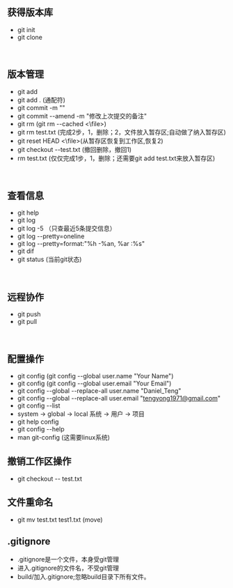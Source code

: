 ## 获得版本库
+ git init
+ git clone

<br>

## 版本管理
+ git add
+ git add . (通配符)
+ git commit -m ""
+ git commit --amend -m "修改上次提交的备注"
+ git rm (git rm --cached <\file>)
+ git rm test.txt (完成2步，1，删除；2，文件放入暂存区;自动做了纳入暂存区)
+ git reset HEAD <\file>(从暂存区恢复到工作区,恢复2)
+ git checkout --test.txt (撤回删除，撤回1)
+ rm test.txt (仅仅完成1步，1，删除；还需要git add test.txt来放入暂存区)

<br>

## 查看信息
+ git help
+ git log
+ git log -5 （只查最近5条提交信息）
+ git log --pretty=oneline
+ git log --pretty=format:"%h -%an, %ar :%s"
+ git dif
+ git status (当前git状态)

<br>

## 远程协作
+ git push
+ git pull

<br>

## 配置操作
+ git config (git config --global user.name "Your Name")
+ git config (git config --global user.email "Your Email")
+ git config --global --replace-all user.name "Daniel_Teng"
+ git config --global --replace-all user.email "tengyong1971@gmail.com"
+ git config --list
+ system -> global -> local 系统 -> 用户 -> 项目
+ git help config
+ git config --help
+ man git-config (这需要linux系统)

## 撤销工作区操作
+ git checkout -- test.txt

## 文件重命名
+ git mv test.txt test1.txt (move)

## .gitignore
+ .gitignore是一个文件，本身受git管理
+ 进入.gitignore的文件名，不受git管理
+ build/加入.gitignore;忽略build目录下所有文件。

